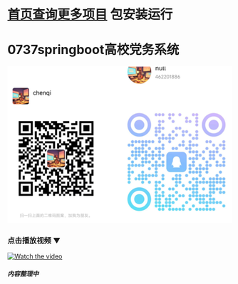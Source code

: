 # [首页查询更多项目](https://github.com/GraduationProject-springboot) 包安装运行


# 0737springboot高校党务系统

![picture](https://raw.githubusercontent.com/GraduationProject-springboot/.github/main/img/wx.png)

### 点击播放视频 ▼
[![Watch the video](https://i.sstatic.net/Vp2cE.png)](https://www.bilibili.com/video/BV14HerezEwW?p=88)


#####   内容整理中  











